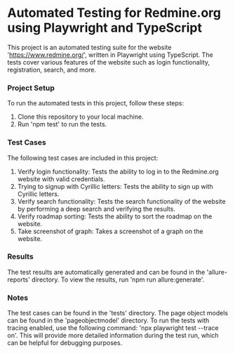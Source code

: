 # Automated Testing for Redmine.org using Playwright and TypeScript

This project is an automated testing suite for the website 'https://www.redmine.org/', written in Playwright using TypeScript. The tests cover various features of the website such as login functionality, registration, search, and more.

### Project Setup

To run the automated tests in this project, follow these steps:
1. Clone this repository to your local machine.
2. Run 'npm test' to run the tests.

### Test Cases

The following test cases are included in this project:
1. Verify login functionality: Tests the ability to log in to the Redmine.org website with valid credentials.
2. Trying to signup with Cyrillic letters: Tests the ability to sign up with Cyrillic letters.
3. Verify search functionality: Tests the search functionality of the website by performing a deep search and verifying the results.
4. Verify roadmap sorting: Tests the ability to sort the roadmap on the website.
5. Take screenshot of graph: Takes a screenshot of a graph on the website.

### Results

The test results are automatically generated and can be found in the 'allure-reports' directory. To view the results, run 'npm run allure:generate'.

### Notes

The test cases can be found in the 'tests' directory.
The page object models can be found in the 'pageobjectmodel' directory.
To run the tests with tracing enabled, use the following command: 'npx playwright test --trace on'. This will provide more detailed information during the test run, which can be helpful for debugging purposes.